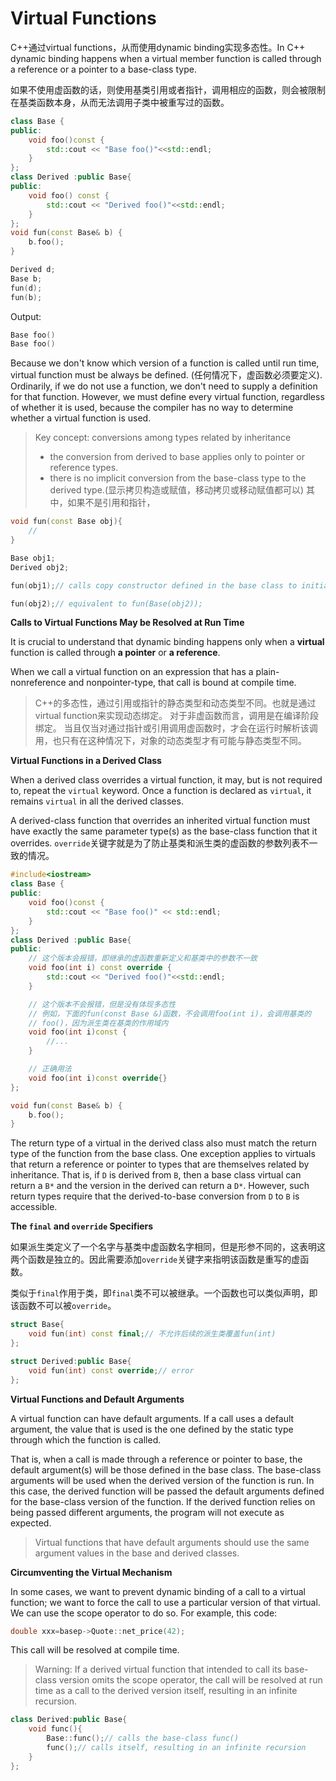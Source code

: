 # Virtual Functions

C++通过virtual functions，从而使用dynamic binding实现多态性。In C++ dynamic binding happens when a virtual member function is called through a reference or a pointer to a base-class type.

如果不使用虚函数的话，则使用基类引用或者指针，调用相应的函数，则会被限制在基类函数本身，从而无法调用子类中被重写过的函数。
```c++
class Base {
public:
	void foo()const {
		std::cout << "Base foo()"<<std::endl;
	}
};
class Derived :public Base{
public:
	void foo() const {
		std::cout << "Derived foo()"<<std::endl;
	}
};
void fun(const Base& b) {
	b.foo();
}

Derived d;
Base b;
fun(d);
fun(b);
```
Output:
```c++
Base foo()
Base foo()
```

Because we don't know which version of a function is called until run time, virtual function must be always be defined. (任何情况下，虚函数必须要定义). Ordinarily, if we do not use a function, we don't need to supply a definition for that function. However, we must define every virtual function, regardless of whether it is used, because the compiler has no way to determine whether a virtual function is used.

> Key concept: conversions among types related by inheritance
> - the conversion from derived to base applies only to pointer or reference types.
> - there is no implicit conversion from the base-class type to the derived type.(显示拷贝构造或赋值，移动拷贝或移动赋值都可以)
其中，如果不是引用和指针，
```c++
void fun(const Base obj){
    //
}

Base obj1;
Derived obj2;

fun(obj1);// calls copy constructor defined in the base class to initialize parameter obj

fun(obj2);// equivalent to fun(Base(obj2));
```


**Calls to Virtual Functions May be Resolved at Run Time**

It is crucial to understand that dynamic binding happens only when a **virtual** function is called through **a pointer** or **a reference**. 

When we call a virtual function on an expression that has a plain-nonreference and nonpointer-type, that call is bound at compile time. 

> C++的多态性，通过引用或指针的静态类型和动态类型不同。也就是通过virtual function来实现动态绑定。
> 对于非虚函数而言，调用是在编译阶段绑定。
> 当且仅当对通过指针或引用调用虚函数时，才会在运行时解析该调用，也只有在这种情况下，对象的动态类型才有可能与静态类型不同。

**Virtual Functions in a Derived Class**

When a derived class overrides a virtual function, it may, but is not required to, repeat the `virtual` keyword. Once a function is declared as `virtual`, it remains `virtual` in all the derived classes.

A derived-class function that overrides an inherited virtual function must have exactly the same parameter type(s) as the base-class function that it overrides.
`override`关键字就是为了防止基类和派生类的虚函数的参数列表不一致的情况。
```c++
#include<iostream>
class Base {
public:
	void foo()const {
		std::cout << "Base foo()" << std::endl;
	}
};
class Derived :public Base{
public:
    // 这个版本会报错，即继承的虚函数重新定义和基类中的参数不一致
	void foo(int i) const override {
		std::cout << "Derived foo()"<<std::endl;
	}

    // 这个版本不会报错，但是没有体现多态性
    // 例如，下面的fun(const Base &)函数，不会调用foo(int i)，会调用基类的
    // foo()，因为派生类在基类的作用域内
    void foo(int i)const {
        //...
    }

    // 正确用法
    void foo(int i)const override{}
};

void fun(const Base& b) {
	b.foo();
}
```

The return type of a virtual in the derived class also must match the return type of the function from the base class. One exception applies to virtuals that return a reference or pointer to types that are themselves related by inheritance. That is, if `D` is derived from `B`, then a base class virtual can return a `B*` and the version in the derived can return a `D*`. However, such return types require that the derived-to-base conversion from `D` to `B` is accessible. 

**The `final` and `override` Specifiers**

如果派生类定义了一个名字与基类中虚函数名字相同，但是形参不同的，这表明这两个函数是独立的。因此需要添加`override`关键字来指明该函数是重写的虚函数。

类似于`final`作用于类，即`final`类不可以被继承。一个函数也可以类似声明，即该函数不可以被`override`。
```c++
struct Base{
    void fun(int) const final;// 不允许后续的派生类覆盖fun(int)
};

struct Derived:public Base{
    void fun(int) const override;// error
};
```

**Virtual Functions and Default Arguments**

A virtual function can have default arguments. If a call uses a default argument, the value that is used is the one defined by the static type through which the function is called. 

That is, when a call is made through a reference or pointer to base, the default argument(s) will be those defined in the base class. The base-class arguments will be used when the derived version of the function is run. In this case, the derived function will be passed the default arguments defined for the base-class version of the function. If the derived function relies on being passed different arguments, the program will not execute as expected.

> Virtual functions that have default arguments should use the same argument values in the base and derived classes.

**Circumventing the Virtual Mechanism**

In some cases, we want to prevent dynamic binding of a call to a virtual function; we want to force the call to use a particular version of that virtual. We can use the scope operator to do so. For example, this code:
```c++
double xxx=basep->Quote::net_price(42);
```
This call will be resolved at compile time.

> Warning: If a derived virtual function that intended to call its base-class version omits the scope operator, the call will be resolved at run time as a call to the derived version itself, resulting in an infinite recursion.
```c++
class Derived:public Base{
    void func(){
        Base::func();// calls the base-class func()
        func();// calls itself, resulting in an infinite recursion
    }
};
```
